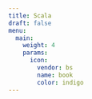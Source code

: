 ```yaml
---
title: Scala
draft: false
menu:
  main:
    weight: 4
    params:
      icon:
        vendor: bs
        name: book
        color: indigo
---
```

